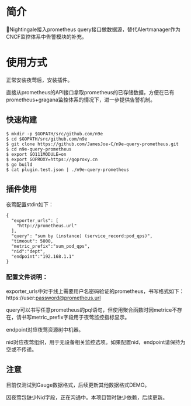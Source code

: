# 简介


Nightingale接入prometheus query接口做数据源，替代Alertmanager作为CNCF监控体系中告警模块的补充。


# 使用方式

正常安装夜莺后，安装插件。

直接从prometheus的API接口拿取prometheus的已存储数据，方便在已有prometheus+gragana监控体系的情况下，进一步提供告警机制。



## 快速构建 

    $ mkdir -p $GOPATH/src/github.com/n9e
    $ cd $GOPATH/src/github.com/n9e
    $ git clone https://github.com/JamesJoe-C/n9e-query-prometheus.git
    $ cd n9e-query-prometheus
    $ export GO111MODULE=on
    $ export GOPROXY=https://goproxy.cn
    $ go build
    $ cat plugin.test.json | ./n9e-query-prometheus

 
## 插件使用
夜莺配置stdin如下：
```
{
  "exporter_urls": [
    "http://prometheus.url"
  ],
  "query": "sum by (instance) (service_record:pod_qps)",
  "timeout": 5000,
  "metric_prefix":"sum_pod_qps",
  "nid":"dept",
  "endpoint":"192.168.1.1"
}
```
### 配置文件说明：

exporter_urls中对于线上需要用户名密码验证的prometheus，书写格式如下：https://user:password@prometheus.url

query可以书写任意prometheus的pql语句，但使用聚合函数时因metrice不存在，请书写metric_prefix字段用于夜莺监控指标显示。

endpoint对应夜莺资源树中机器。

nid对应夜莺组织，用于无设备相关监控选项。如果配置nid，endpoint请保持为空或不传递。

## 注意

目前仅测试到Gauge数据格式，后续更新其他数据格式DEMO。

因夜莺包缺少Nid字段，正在沟通中。本项目暂时缺少依赖，后续更新。




